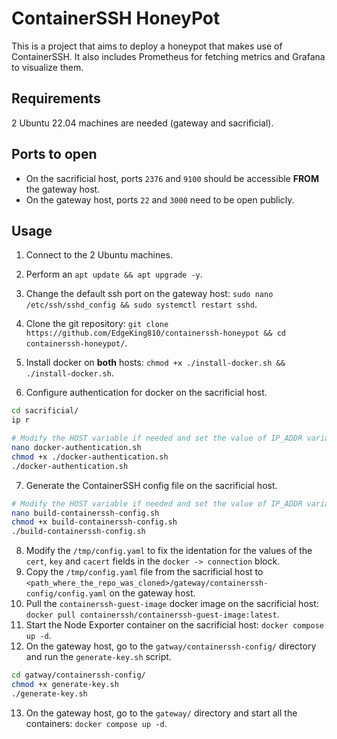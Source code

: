 # ContainerSSH HoneyPot

This is a project that aims to deploy a honeypot that makes use of ContainerSSH. It also includes
Prometheus for fetching metrics and Grafana to visualize them.

## Requirements

2 Ubuntu 22.04 machines are needed (gateway and sacrificial).

## Ports to open

- On the sacrificial host, ports `2376` and `9100` should be accessible **FROM** the gateway host.
- On the gateway host, ports `22` and `3000` need to be open publicly.

## Usage

1. Connect to the 2 Ubuntu machines.
2. Perform an `apt update && apt upgrade -y`.
3. Change the default ssh port on the gateway host: `sudo nano /etc/ssh/sshd_config && sudo systemctl restart sshd`.
4. Clone the git repository: `git clone https://github.com/EdgeKing810/containerssh-honeypot && cd containerssh-honeypot/`.
5. Install docker on **both** hosts: `chmod +x ./install-docker.sh && ./install-docker.sh`.

6. Configure authentication for docker on the sacrificial host.

```bash
cd sacrificial/
ip r

# Modify the HOST variable if needed and set the value of IP_ADDR variable (should be reachable from the gateway)
nano docker-authentication.sh
chmod +x ./docker-authentication.sh
./docker-authentication.sh
```

7. Generate the ContainerSSH config file on the sacrificial host.

```bash
# Modify the HOST variable if needed and set the value of IP_ADDR variable (should be reachable from the gateway)
nano build-containerssh-config.sh
chmod +x build-containerssh-config.sh
./build-containerssh-config.sh
```

8. Modify the `/tmp/config.yaml` to fix the identation for the values of the `cert`, `key` and `cacert` fields in the `docker -> connection` block.
9. Copy the `/tmp/config.yaml` file from the sacrificial host to `<path_where_the_repo_was_cloned>/gateway/containerssh-config/config.yaml` on the gateway host.
10. Pull the `containerssh-guest-image` docker image on the sacrificial host: `docker pull containerssh/containerssh-guest-image:latest`.
11. Start the Node Exporter container on the sacrificial host: `docker compose up -d`.
12. On the gateway host, go to the `gatway/containerssh-config/` directory and run the `generate-key.sh` script.

```bash
cd gatway/containerssh-config/
chmod +x generate-key.sh
./generate-key.sh
```

13. On the gateway host, go to the `gateway/` directory and start all the containers: `docker compose up -d`.
